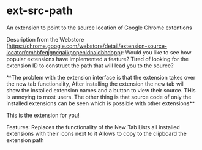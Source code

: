 ext-src-path
============

An extension to point to the source location of Google Chrome extentions

Description from the Webstore (https://chrome.google.com/webstore/detail/extension-source-locator/cmhbfegjgncgaikpopenldnaidbhdopp): Would you like to see how popular extensions have implemented a feature? Tired of looking for the extension ID to construct the path that will lead you to the source?

^^The problem with the extension interface is that the extension takes over the new tab functionality, After installing the extension the new tab will show the installed extension names and a button to view their source. THis is annoying to most users. The other thing is that source code of only the installed extensions can be seen which is possible with other extensions**

This is the extension for you!

Features:
Replaces the functionality of the New Tab
Lists all installed extensions with their icons next to it
Allows to copy to the clipboard the extension path
